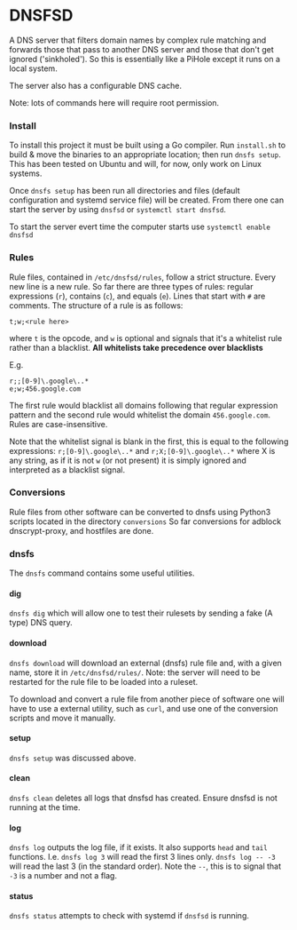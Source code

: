# DNSFSD
A DNS server that filters domain names by complex rule matching and forwards those that pass to another DNS server and those that don't get ignored ('sinkholed'). So this is essentially like a PiHole except it runs on a local system.

The server also has a configurable DNS cache.

Note: lots of commands here will require root permission.

### Install
To install this project it must be built using a Go compiler. Run `install.sh` to build & move the binaries to an appropriate location; then run `dnsfs setup`. This has been tested on Ubuntu and will, for now, only work on Linux systems.

Once `dnsfs setup` has been run all directories and files (default configuration and systemd service file) will be created. From there one can start the server by using `dnsfsd` or `systemctl start dnsfsd`.

To start the server evert time the computer starts use `systemctl enable dnsfsd`

### Rules
Rule files, contained in `/etc/dnsfsd/rules`, follow a strict structure. Every new line is a new rule. So far there are three types of rules: regular expressions (`r`), contains (`c`), and equals (`e`). Lines that start with `#` are comments. The structure of a rule is as follows:
```
t;w;<rule here>
```
where `t` is the opcode, and `w` is optional and signals that it's a whitelist rule rather than a blacklist. **All whitelists take precedence over blacklists**

E.g.
```
r;;[0-9]\.google\..*
e;w;456.google.com
```
The first rule would blacklist all domains following that regular expression pattern and the second rule would whitelist the domain `456.google.com`. Rules are case-insensitive.

Note that the whitelist signal is blank in the first, this is equal to the following expressions: `r;[0-9]\.google\..*` and `r;X;[0-9]\.google\..*` where X is any string, as if it is not `w` (or not present) it is simply ignored and interpreted as a blacklist signal.

### Conversions
Rule files from other software can be converted to dnsfs using Python3 scripts located in the directory `conversions`
So far conversions for adblock dnscrypt-proxy, and hostfiles are done.

### dnsfs
The `dnsfs` command contains some useful utilities. 

#### dig
`dnsfs dig` which will allow one to test their rulesets by sending a fake (A type) DNS query.

#### download
`dnsfs download` will download an external (dnsfs) rule file and, with a given name, store it in `/etc/dnsfsd/rules/`. Note: the server will need to be restarted for the rule file to be loaded into a ruleset.

To download and convert a rule file from another piece of software one will have to use a external utility, such as `curl`, and use one of the conversion scripts and move it manually.

#### setup
`dnsfs setup` was discussed above.

#### clean
`dnsfs clean` deletes all logs that dnsfsd has created. Ensure dnsfsd is not running at the time.

#### log
`dnsfs log` outputs the log file, if it exists. It also supports `head` and `tail` functions. I.e. `dnsfs log 3` will read the first 3 lines only. `dnsfs log -- -3` will read the last 3 (in the standard order). Note the `--`, this is to signal that `-3` is a number and not a flag.

#### status
`dnsfs status` attempts to check with systemd if `dnsfsd` is running.